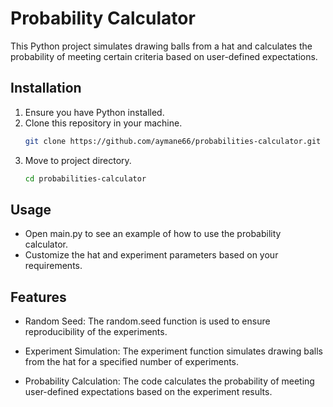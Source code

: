 # Probability Calculator

This Python project simulates drawing balls from a hat and calculates the probability of meeting certain criteria based on user-defined expectations.

## Installation
1. Ensure you have Python installed. 
2. Clone this repository in your machine.
    ```bash
    git clone https://github.com/aymane66/probabilities-calculator.git
3. Move to project directory.
    ```bash
    cd probabilities-calculator


## Usage
- Open main.py to see an example of how to use the probability calculator.
- Customize the hat and experiment parameters based on your requirements.


## Features
- Random Seed: 
The random.seed function is used to ensure reproducibility of the experiments.

- Experiment Simulation: 
The experiment function simulates drawing balls from the hat for a specified number of experiments.

- Probability Calculation: 
The code calculates the probability of meeting user-defined expectations based on the experiment results.